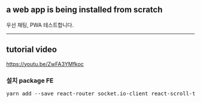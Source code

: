 ## a web app is being installed from scratch
우선 채팅, PWA 테스트합니다.
<hr/>

## tutorial video
https://youtu.be/ZwFA3YMfkoc

### 설치 package FE
<pre>
yarn add --save react-router socket.io-client react-scroll-to-bottom react-emoji query-string
</pre>